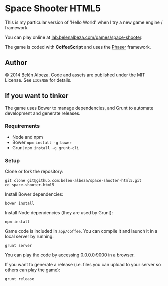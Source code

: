 Space Shooter HTML5
===================

This is my particular version of 'Hello World' when I try a new game engine / framework.

You can play online at [lab.belenalbeza.com/games/space-shooter](http://lab.belenalbeza.com/games/space-shooter/).

The game is coded with **CoffeeScript** and uses the [Phaser](http://phaser.io/) framework.

## Author

© 2014 Belén Albeza. Code and assets are published under the MIT License. See `LICENSE` for details.

## If you want to tinker

The game uses Bower to manage dependencies, and Grunt to automate development and generate releases.

### Requirements

- Node and npm
- Bower `npm install -g bower`
- Grunt `npm install -g grunt-cli`

### Setup

Clone or fork the repository:

```
git clone git@github.com:belen-albeza/space-shooter-html5.git
cd space-shooter-html5
```

Install Bower dependencies:

```
bower install
```

Install Node dependencies (they are used by Grunt):

```
npm install
```

Game code is included in `app/coffee`. You can compile it and launch it in a local server by running:

```
grunt server
```

You can play the code by accessing [0.0.0.0:9000](http://0.0.0.0:9000) in a browser.

If you want to generate a release (i.e. files you can upload to your server so others can play the game):

```
grunt release
```




